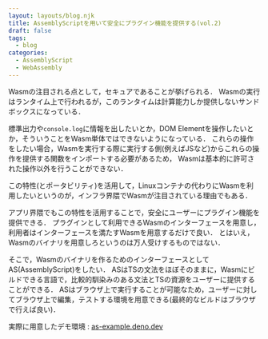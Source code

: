 ```yaml
---
layout: layouts/blog.njk
title: AssemblyScriptを用いて安全にプラグイン機能を提供する(vol.2)
draft: false
tags:
  - blog
categories:
  - AssemblyScript
  - WebAssembly
---
```


Wasmの注目される点として，セキュアであることが挙げられる．
Wasmの実行はランタイム上で行われるが，このランタイムは計算能力しか提供しないサンドボックスになっている．

標準出力や`console.log`に情報を出したいとか，DOM
Elementを操作したいとか，そういうことをWasm単体ではできないようになっている．
これらの操作をしたい場合，Wasmを実行する際に実行する側(例えばJSなど)からこれらの操作を提供する関数をインポートする必要があるため，
Wasmは基本的に許可された操作以外を行うことができない．

この特性(とポータビリティ)を活用して，Linuxコンテナの代わりにWasmを利用したいというのが，インフラ界隈でWasmが注目されている理由でもある．

アプリ界隈でもこの特性を活用することで，安全にユーザーにプラグイン機能を提供できる．
プラグインとして利用できるWasmのインターフェースを用意し，利用者はインターフェースを満たすWasmを用意するだけで良い．
とはいえ，Wasmのバイナリを用意しろというのは万人受けするものではない．

そこで，Wasmのバイナリを作るためのインターフェースとしてAS(AssemblyScript)をしたい．
ASはTSの文法をほぼそのままに，Wasmにビルドできる言語で，比較的馴染みのある文法とTSの資源をユーザーに提供することができる．
ASはブラウザ上で実行することが可能なため，ユーザーに対してブラウザ上で編集，テストする環境を用意できる(最終的なビルドはブラウザで行えば良い)．

実際に用意したデモ環境 : [as-example.deno.dev](https://as-example.deno.dev/)
